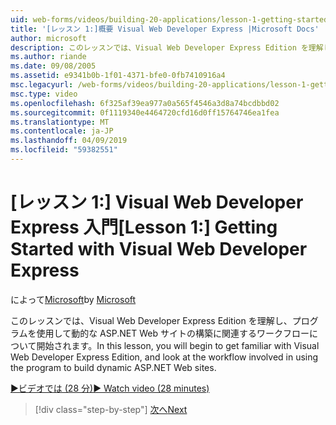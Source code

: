 ```yaml
---
uid: web-forms/videos/building-20-applications/lesson-1-getting-started-with-visual-web-developer-express
title: '[レッスン 1:]概要 Visual Web Developer Express |Microsoft Docs'
author: microsoft
description: このレッスンでは、Visual Web Developer Express Edition を理解し、プログラムを使用して、dyn のビルドに関連するワークフローについて開始しています.
ms.author: riande
ms.date: 09/08/2005
ms.assetid: e9341b0b-1f01-4371-bfe0-0fb7410916a4
msc.legacyurl: /web-forms/videos/building-20-applications/lesson-1-getting-started-with-visual-web-developer-express
msc.type: video
ms.openlocfilehash: 6f325af39ea977a0a565f4546a3d8a74bcdbbd02
ms.sourcegitcommit: 0f1119340e4464720cfd16d0ff15764746ea1fea
ms.translationtype: MT
ms.contentlocale: ja-JP
ms.lasthandoff: 04/09/2019
ms.locfileid: "59382551"
---
```

# <a name="lesson-1-getting-started-with-visual-web-developer-express"></a><span data-ttu-id="c9aec-103">[レッスン 1:] Visual Web Developer Express 入門</span><span class="sxs-lookup"><span data-stu-id="c9aec-103">[Lesson 1:] Getting Started with Visual Web Developer Express</span></span>

<span data-ttu-id="c9aec-104">によって[Microsoft](https://github.com/microsoft)</span><span class="sxs-lookup"><span data-stu-id="c9aec-104">by [Microsoft](https://github.com/microsoft)</span></span>

<span data-ttu-id="c9aec-105">このレッスンでは、Visual Web Developer Express Edition を理解し、プログラムを使用して動的な ASP.NET Web サイトの構築に関連するワークフローについて開始されます。</span><span class="sxs-lookup"><span data-stu-id="c9aec-105">In this lesson, you will begin to get familiar with Visual Web Developer Express Edition, and look at the workflow involved in using the program to build dynamic ASP.NET Web sites.</span></span>

[<span data-ttu-id="c9aec-106">&#9654;ビデオでは (28 分)</span><span class="sxs-lookup"><span data-stu-id="c9aec-106">&#9654; Watch video (28 minutes)</span></span>](https://channel9.msdn.com/Blogs/ASP-NET-Site-Videos/lesson-1-getting-started-with-visual-web-developer-express)

> [!div class="step-by-step"]
> [<span data-ttu-id="c9aec-107">次へ</span><span class="sxs-lookup"><span data-stu-id="c9aec-107">Next</span></span>](lesson-2-creating-a-web-forms-user-interface.md)
